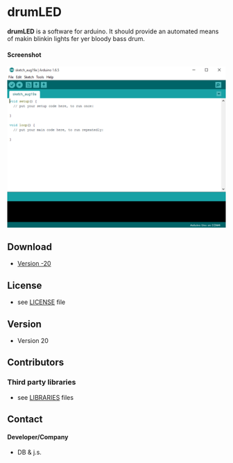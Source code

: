 drumLED
======
**drumLED** is a software for arduino. It should provide an automated means of
makin blinkin lights fer yer bloody bass drum.

#### Screenshot
![No screenshot](https://github.com/js0000/drumLED/blob/master/screenshot.png "no screenshot")

## Download
* [Version -20](https://github.com/js0000/drumLED/archive/master.zip)

## License 
* see [LICENSE](https://github.com/js0000/drumLED/blob/master/LICENSE) file

## Version 
* Version 20

## Contributors
### Third party libraries
* see [LIBRARIES](https://github.com/js0000/drumLED/blob/master/LIBRARIES.md) files

## Contact
#### Developer/Company

* DB & j.s.
